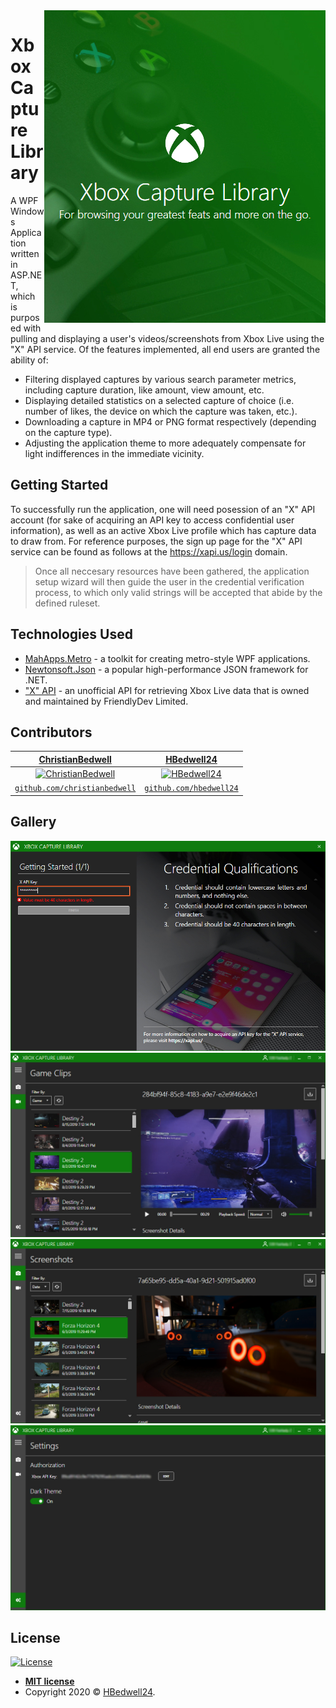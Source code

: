 <img src="images/splash_screen.jpg" align="right" />

# Xbox Capture Library
A WPF Windows Application written in ASP.NET, which is purposed with pulling and displaying a user's videos/screenshots from Xbox Live using the "X" API service. Of the features implemented, all end users are granted the ability of:
* Filtering displayed captures by various search parameter metrics, including capture duration, like amount, view amount, etc.
* Displaying detailed statistics on a selected capture of choice (i.e. number of likes, the device on which the capture was taken, etc.).
* Downloading a capture in MP4 or PNG format respectively (depending on the capture type).
* Adjusting the application theme to more adequately compensate for light indifferences in the immediate vicinity.

## Getting Started
To successfully run the application, one will need posession of an "X" API account (for sake of acquiring an API key to access confidential user information), as well as an active Xbox Live profile which has capture data to draw from. 
For reference purposes, the sign up page for the "X" API service can be found as follows at the https://xapi.us/login domain.

> Once all neccesary resources have been gathered, the application setup wizard will then guide the user in the credential verification process, to which only valid strings will be accepted that abide by the defined ruleset.

## Technologies Used
- [MahApps.Metro](https://github.com/MahApps/MahApps.Metro) - a toolkit for creating metro-style WPF applications.
- [Newtonsoft.Json](https://github.com/JamesNK/Newtonsoft.Json) - a popular high-performance JSON framework for .NET.
- ["X" API](https://xapi.us/) - an unofficial API for retrieving Xbox Live data that is owned and maintained by FriendlyDev Limited.

## Contributors
| <a href="https://christianbedwell.github.io/" target="_blank">**ChristianBedwell**</a> | <a href="https://hbedwell24.github.io/" target="_blank">**HBedwell24**</a> |
|:---:|:---:|
| [![ChristianBedwell](https://avatars2.githubusercontent.com/u/32681621?s=400&u=68050b900b4a1a7b11844ca8e07ae7a320ad3a47&v=4?s=200)](https://christianbedwell.github.io/) | [![HBedwell24](https://avatars2.githubusercontent.com/u/32681500?s=460&u=90c1535bbdedfb1175b2ccc8918b22d132b51a81&v=4?s=200)](https://hbedwell24.github.io/) |
| <a href="http://github.com/christianbedwell" target="_blank">`github.com/christianbedwell`</a> | <a href="http://github.com/hbedwell24" target="_blank">`github.com/hbedwell24`</a> |

## Gallery
![Authentication Page](images/authentication.jpg?raw=true "Authentication Page")
![Game Clips Page](images/game_clips.jpg?raw=true "Game Clips Page")
![Screenshots Page](images/screenshots.jpg?raw=true "Screenshots Page")
![Settings Page](images/settings.jpg?raw=true "Settings Page")

## License

[![License](http://img.shields.io/:license-mit-blue.svg?style=flat-square)](https://github.com/HBedwell24/Xbox-Capture-Library/blob/master/LICENSE)

- **[MIT license](http://opensource.org/licenses/mit-license.php)**
- Copyright 2020 © <a href="https://github.com/HBedwell24" target="_blank">HBedwell24</a>.